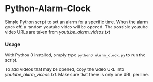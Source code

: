 # Python-Alarm-Clock
Simple Python script to set an alarm for a specific time.
When the alarm goes off, a random youtube video will be opened.
The possible youtube video URLs are taken from _youtube\_alarm\_videos.txt_

### Usage
With Python 3 installed, simply type `python3 alarm_clock.py` to run the script.

To add videos that may be opened, copy the video URL into _youtube\_alarm\_videos.txt_.
Make sure that there is only one URL per line.
